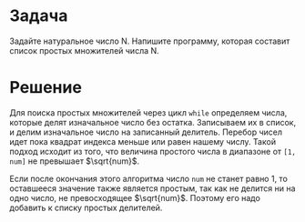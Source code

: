 # Задача
Задайте натуральное число N. Напишите программу, которая составит список простых множителей числа N.

# Решение
Для поиска простых множителей через цикл `while` определяем числа, которые делят изначальное число без остатка. Записываем их в список, и делим изначальное число на записанный делитель. Перебор чисел идет пока квадрат индекса меньше или равен нашему числу. Такой подход исходит из того, что величина простого числа в диапазоне от `[1, num]` не превышает $\sqrt{num}$.

Если после окончания этого алгоритма число `num` не станет равно 1, то оставшееся значение также является простым, так как не делится ни на одно число, не превосходящее $\sqrt{num}$. Поэтому его надо добавить к списку простых делителей.